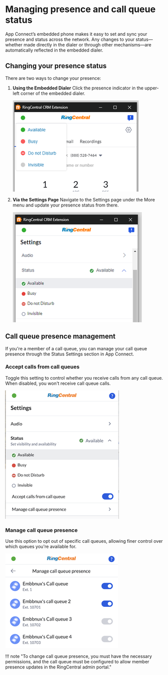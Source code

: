# Managing presence and call queue status

App Connect’s embedded phone makes it easy to set and sync your presence and status across the network. Any changes to your status—whether made directly in the dialer or through other mechanisms—are automatically reflected in the embedded dialer.

## Changing your presence status

There are two ways to change your presence:

1. **Using the Embedded Dialer**
    Click the presence indicator in the upper-left corner of the embedded dialer.
    
    ![Change presence](../img/presence.png)

2. **Via the Settings Page**
    Navigate to the Settings page under the More menu and update your presence status from there.
	
    ![Change presence from settings](../img/presence-settings.png)

## Call queue presence management

If you're a member of a call queue, you can manage your call queue presence through the Status Settings section in App Connect.

### Accept calls from call queues

Toggle this setting to control whether you receive calls from any call queue. When disabled, you won't receive call queue calls.
   
![Accept call queue calls](../img/call-queue-presence.png)

### Manage call queue presence

Use this option to opt out of specific call queues, allowing finer control over which queues you're available for.
   
![Change presence](../img/call-queue-presence-list.png)

!!! note "To change call queue presence, you must have the necessary permissions, and the call queue must be configured to allow member presence updates in the RingCentral admin portal."
